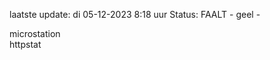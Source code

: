 laatste update: 
di 05-12-2023  8:18   uur 
Status: FAALT - geel - 
<div class="service Y">microstation</div><div class="service Y">httpstat</div>